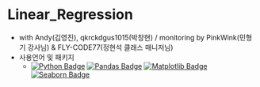 # Linear_Regression
- with Andy(김영진), qkrckdgus1015(박창현) / monitoring by PinkWink(민형기 강사님) & FLY-CODE77(정현석 클래스 매니저님)
- 사용언어 및 패키지
  - [![Python Badge](http://img.shields.io/badge/-Python%20-blue?style=flat-square&&logoColor=yellow&logo=python&link=https://www.python.org/)](https://www.python.org/) [![Pandas Badge](http://img.shields.io/badge/-Pandas%20-blue?style=flat-square&&logoColor=yellow&logo=pandas&link=https://pandas.pydata.org/)](https://pandas.pydata.org/) [![Matplotlib Badge](http://img.shields.io/badge/-Matplotlib%20-blue?style=flat-square&&logoColor=yellow&logo=matplotlib&link=https://matplotlib.org/)](https://matplotlib.org/) [![Seaborn Badge](http://img.shields.io/badge/-Seaborn%20-blue?style=flat-square&&logoColor=yellow&logo=seaborn&link=https://seaborn.pydata.org/)](https://seaborn.pydata.org/)
